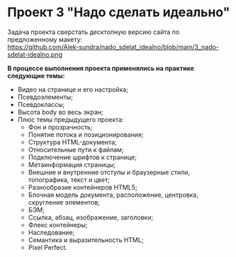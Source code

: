 # Проект 3 "Надо сделать идеально"  

Задача проекта сверстать десктопную версию сайта по предложенному макету:  
https://github.com/Alek-sundra/nado_sdelat_idealno/blob/main/3_nado-sdelat-idealno.png

**В процессе выполнения проекта применялись на практике следующие темы:**
* Видео на странице и его настройка;
* Псевдоэлементы;
* Псевдоклассы;
* Высота body во весь экран;
* Плюс темы предыдущего проекта:
  - Фон и прозрачность;
  - Понятие потока и позиционирования;
  - Структура HTML-документа;
  - Относительные пути к файлам;
  - Подключение шрифтов к странице;
  - Метаинформация страницы;
  - Внешние и внутренние отступы и браузерные стили, топографика, текст и цвет;
  - Разнообразие контейнеров HTML5;
  - Блочная модель документа, расположение, центровка, скругление элементов;
  - БЭМ;
  - Ссылка, абзац, изображение, заголовки;
  - Флекс контейнеры;
  - Наследование;
  - Семантика и выразительность HTML;
  - Pixel Perfect.
